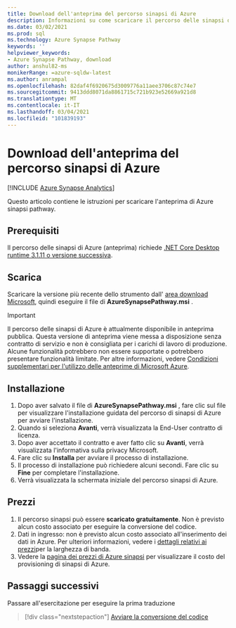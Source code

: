 ```yaml
---
title: Download dell'anteprima del percorso sinapsi di Azure
description: Informazioni su come scaricare il percorso delle sinapsi di Azure
ms.date: 03/02/2021
ms.prod: sql
ms.technology: Azure Synapse Pathway
keywords: ''
helpviewer_keywords:
- Azure Synapse Pathway, download
author: anshul82-ms
monikerRange: =azure-sqldw-latest
ms.author: anrampal
ms.openlocfilehash: 82daf4f6920675d3009776a11aee3706c87c74e7
ms.sourcegitcommit: 9413ddd8071da8861715c721b923e52669a921d8
ms.translationtype: MT
ms.contentlocale: it-IT
ms.lasthandoff: 03/04/2021
ms.locfileid: "101839193"
---
```

# <a name="azure-synapse-pathway-preview-download"></a>Download dell'anteprima del percorso sinapsi di Azure
[!INCLUDE [Azure Synapse Analytics](../../includes/applies-to-version/asa.md)]

Questo articolo contiene le istruzioni per scaricare l'anteprima di Azure sinapsi pathway.

## <a name="prerequisites"></a>Prerequisiti

Il percorso delle sinapsi di Azure (anteprima) richiede [.NET Core Desktop runtime 3.1.11 o versione successiva](https://dotnet.microsoft.com/download/dotnet-core/3.1).

## <a name="download"></a>Scarica

Scaricare la versione più recente dello strumento dall' [area download Microsoft](https://aka.ms/synapse-pathway-download), quindi eseguire il file di **AzureSynapsePathway.msi** .

> [!IMPORTANT]
> Il percorso delle sinapsi di Azure è attualmente disponibile in anteprima pubblica.
> Questa versione di anteprima viene messa a disposizione senza contratto di servizio e non è consigliata per i carichi di lavoro di produzione. Alcune funzionalità potrebbero non essere supportate o potrebbero presentare funzionalità limitate. Per altre informazioni, vedere [Condizioni supplementari per l'utilizzo delle anteprime di Microsoft Azure](https://azure.microsoft.com/support/legal/preview-supplemental-terms/).

## <a name="install"></a>Installazione

1. Dopo aver salvato il file di **AzureSynapsePathway.msi** , fare clic sul file per visualizzare l'installazione guidata del percorso di sinapsi di Azure per avviare l'installazione.
1. Quando si seleziona **Avanti**, verrà visualizzata la End-User contratto di licenza.
1. Dopo aver accettato il contratto e aver fatto clic su **Avanti**, verrà visualizzata l'informativa sulla privacy Microsoft.
1. Fare clic su **Installa** per avviare il processo di installazione.
1. Il processo di installazione può richiedere alcuni secondi. Fare clic su **Fine** per completare l'installazione.
1. Verrà visualizzata la schermata iniziale del percorso sinapsi di Azure.

## <a name="pricing"></a>Prezzi

1. Il percorso sinapsi può essere **scaricato gratuitamente**. Non è previsto alcun costo associato per eseguire la conversione del codice.
1. Dati in ingresso: non è previsto alcun costo associato all'inserimento dei dati in Azure. Per ulteriori informazioni, vedere i [dettagli relativi ai prezzi](https://azure.microsoft.com/en-us/pricing/details/bandwidth/)per la larghezza di banda.
1. Vedere la [pagina dei prezzi di Azure sinapsi](https://azure.microsoft.com/en-us/pricing/calculator/?service=synapse-analytics) per visualizzare il costo del provisioning di sinapsi di Azure.

## <a name="next-steps"></a>Passaggi successivi

Passare all'esercitazione per eseguire la prima traduzione

> [!div class="nextstepaction"]
> [Avviare la conversione del codice](synapse-pathway-assessment.md)

